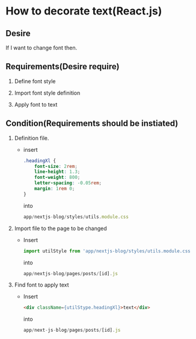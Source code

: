 # How to decorate text(React.js)

## Desire 

If I want to change font then.

## Requirements(Desire require)

1. Define font style

2. Import font style definition

3. Apply font to text

## Condition(Requirements should be instiated)

1. Definition file.

    - insert

        ```css
        .headingXl {
            font-size: 2rem;
            line-height: 1.3;
            font-weight: 800;
            letter-spacing: -0.05rem;
            margin: 1rem 0;
        }
        ```

        into

        ```javascript
        app/nextjs-blog/styles/utils.module.css
        ```

2. Import file to the page to be changed 

    - Insert 

      ```javascript
      import utilStyle from 'app/nextjs-blog/styles/utils.module.css
      ```

      into

      ```javascript
      app/nextjs-blog/pages/posts/[id].js
      ```

3. Find font to apply text

    - Insert

      ```html
      <div className={utilStype.headingXl}>text</div>
      ```

      into

      ```javascript
      app/next-js-blog/pages/posts/[id].js
      ```

